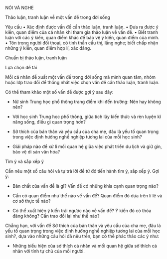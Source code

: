NÓI VÀ NGHE

Thảo luận, tranh luận về một vấn đề trong đời sống

Yêu cầu
• Xác định được vấn đề cần thảo luận, tranh luận.
• Đưa ra được ý kiến, quan điểm của cá nhân khi tham gia thảo luận về vấn đề.
• Biết tranh luận với các ý kiến, quan điểm khác để bảo vệ ý kiến, quan điểm của mình.
• Tôn trọng người đối thoại, có tinh thần cầu thị, lắng nghe; biết chấp nhận những ý kiến, quan điểm hợp lí, xác đáng.

Chuẩn bị thảo luận, tranh luận

Lựa chọn đề tài

Mỗi cá nhân đề xuất một vấn đề trong đời sống mà mình quan tâm, nhóm hoặc lớp trao đổi để thống nhất việc chọn vấn đề cần thảo luận, tranh luận.

Có thể tham khảo một số vấn đề được gợi ý sau đây:

- Nữ sinh Trung học phổ thông trang điểm khi đến trường: Nên hay không nên?

- Với học sinh Trung học phổ thông, giữa tích lũy kiến thức và rèn luyện kĩ năng sống, điều gì quan trọng hơn?

- Sở thích của bản thân và yêu cầu của cha mẹ, đâu là yếu tố quan trọng trong việc định hướng nghề nghiệp tương lai của mỗi học sinh?

- Giải pháp nào để xử lí mối quan hệ giữa việc phát triển du lịch và giữ gìn, bảo vệ di sản văn hóa?

Tìm ý và sắp xếp ý

Cần nêu một số câu hỏi và tự trả lời để từ đó tiến hành tìm ý, sắp xếp ý. Gợi ý:

- Bản chất của vấn đề là gì? Vấn đề có những khía cạnh quan trọng nào?

- Cần có quan điểm như thế nào về vấn đề? Quan điểm đó dựa trên lí lẽ và cơ sở thực tế nào?

- Có thể xuất hiện ý kiến trái ngược nào về vấn đề? Ý kiến đó có thỏa đáng không? Cần trao đổi lại như thế nào?

Chẳng hạn, với vấn đề Sở thích của bản thân và yêu cầu của cha mẹ, đâu là yếu tố quan trọng trong việc định hướng nghề nghiệp tương lai của mỗi học sinh?, dựa vào những câu hỏi đã nêu trên, bạn có thể phác thảo các ý như:

+ Những biểu hiện của sở thích cá nhân và mối quan hệ giữa sở thích cá nhân với tính tự chủ của mỗi người.